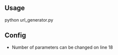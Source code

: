 ## Usage
python url_generator.py <filename>

## Config

 - Number of parameters can be changed on line 18